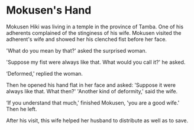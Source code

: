 # Mokusen's Hand

Mokusen Hiki was living in a temple in the province of Tamba. One of his adherents complained of the stinginess of his wife. Mokusen visited the adherent's wife and showed her his clenched fist before her face.

'What do you mean by that?' asked the surprised woman.

'Suppose my fist were always like that. What would you call it?' he asked.

‘Deformed,' replied the woman.

Then he opened his hand flat in her face and asked: 'Suppose it were always like that. What then?' 'Another kind of deformity,' said the wife.

‘If you understand that much,' finished Mokusen, 'you are a good wife.' Then he left.

After his visit, this wife helped her husband to distribute as well as to save.